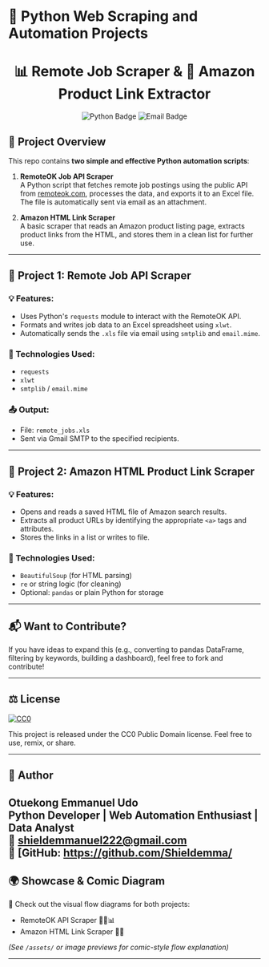 # 🔎 Python Web Scraping and Automation Projects

<div align="center">
  <h1>📊 Remote Job Scraper & 🛒 Amazon Product Link Extractor</h1>
  <img src="https://img.shields.io/badge/python-scripts-blue?style=flat-square" alt="Python Badge"/>
  <img src="https://img.shields.io/badge/automated-email-export-success-brightgreen?style=flat-square" alt="Email Badge"/>
</div>

## 🚀 Project Overview

This repo contains **two simple and effective Python automation scripts**:

1. **RemoteOK Job API Scraper**  
   A Python script that fetches remote job postings using the public API from [remoteok.com](https://remoteok.com/api), processes the data, and exports it to an Excel file. The file is automatically sent via email as an attachment.

2. **Amazon HTML Link Scraper**  
   A basic scraper that reads an Amazon product listing page, extracts product links from the HTML, and stores them in a clean list for further use.

---

## 📁 Project 1: Remote Job API Scraper

### 💡 Features:
- Uses Python's `requests` module to interact with the RemoteOK API.
- Formats and writes job data to an Excel spreadsheet using `xlwt`.
- Automatically sends the `.xls` file via email using `smtplib` and `email.mime`.

### 🧩 Technologies Used:
- `requests`
- `xlwt`
- `smtplib` / `email.mime`

### 📤 Output:
- File: `remote_jobs.xls`
- Sent via Gmail SMTP to the specified recipients.

---

## 📁 Project 2: Amazon HTML Product Link Scraper

### 💡 Features:
- Opens and reads a saved HTML file of Amazon search results.
- Extracts all product URLs by identifying the appropriate `<a>` tags and attributes.
- Stores the links in a list or writes to file.

### 🧩 Technologies Used:
- `BeautifulSoup` (for HTML parsing)
- `re` or string logic (for cleaning)
- Optional: `pandas` or plain Python for storage

---

## 📬 Want to Contribute?

If you have ideas to expand this (e.g., converting to pandas DataFrame, filtering by keywords, building a dashboard), feel free to fork and contribute!

---

## ⚖️ License

[![CC0](http://mirrors.creativecommons.org/presskit/buttons/88x31/svg/cc-zero.svg)](https://creativecommons.org/publicdomain/zero/1.0/)

This project is released under the CC0 Public Domain license. Feel free to use, remix, or share.

---

## 🧠 Author

**Otuekong Emmanuel Udo**  
Python Developer | Web Automation Enthusiast | Data Analyst  
📧 [shieldemmanuel222@gmail.com](mailto:shieldemmanuel222@gmail.com)  
🐙 [GitHub: https://github.com/Shieldemma/
---

## 🌍 Showcase & Comic Diagram

📌 Check out the visual flow diagrams for both projects:
- RemoteOK API Scraper 🧑‍💻📊  
- Amazon HTML Link Scraper 🛒🔗

*(See `/assets/` or image previews for comic-style flow explanation)*

---

